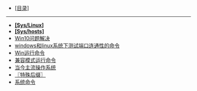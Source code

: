 - [[目录]](/)
---
- [**[Sys/Linux]**](/Sys/Linux/)
- [**[Sys/hosts]**](/Sys/hosts/)
- [Win10问题解决](/Sys/Win10问题解决)
- [windows和linux系统下测试端口连通性的命令](/Sys/windows和linux系统下测试端口连通性的命令)
- [Win运行命令](/Sys/Win运行命令)
- [兼容模式运行命令](/Sys/兼容模式运行命令)
- [当今主流操作系统](/Sys/当今主流操作系统)
- [〖特殊后缀〗](/Sys/〖特殊后缀〗)
- [系统命令](/Sys/系统命令)
